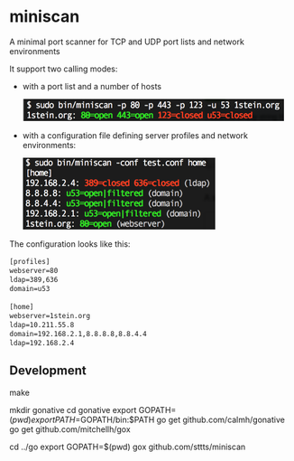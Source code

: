 miniscan
========

A minimal port scanner for TCP and UDP port lists and network environments

It support two calling modes:
- with a port list and a number of hosts
 
  ![](doc/ports.png)

- with a configuration file defining server profiles and network environments:
  
  ![](doc/config.png)

The configuration looks like this:

```
[profiles]
webserver=80
ldap=389,636
domain=u53

[home]
webserver=1stein.org
ldap=10.211.55.8
domain=192.168.2.1,8.8.8.8,8.8.4.4
ldap=192.168.2.4
```

Development
-----------

make

mkdir gonative
cd gonative
export GOPATH=$(pwd)
export PATH=$GOPATH/bin:$PATH
go get github.com/calmh/gonative
go get github.com/mitchellh/gox

cd ../go
export GOPATH=$(pwd)
gox github.com/sttts/miniscan
